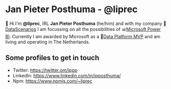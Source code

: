 # Jan Pieter Posthuma - @liprec

👋 Hi I'm **@liprec**, IRL **Jan Pieter Posthuma** (he/him) and with my company 🏢[DataScenarios](https://datascenarios.nl) I am focussing on all the possibilities of 📊[Microsoft Power BI](https://powerbi.com). Currently I am awarded by Microsoft as a 💎[Data Platform MVP](https://mvp.microsoft.com/en-us/PublicProfile/5003419) and am living and operating in The Netherlands.


## Some profiles to get in touch

- Twitter: https://twitter.om/jppp
- LinkedIn: https://www.linkedin.com/in/jpposthuma/
- Npm: https://www.npmjs.com/~liprec